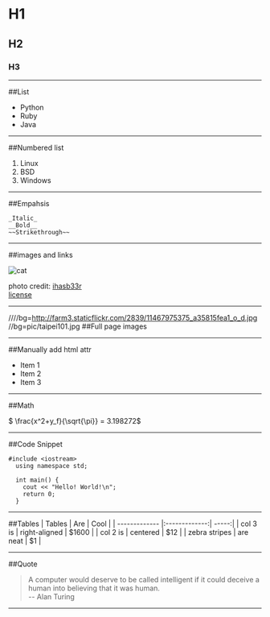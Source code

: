 # H1
## H2
### H3

---

##List
* Python
* Ruby
* Java

---

##Numbered list
1. Linux
2. BSD
3. Windows

---
##Empahsis

```
_Italic_
__Bold__   
~~Strikethrough~~
```

---

##images and links

![cat](http://farm4.staticflickr.com/3117/2573196546_0c3133104a.jpg)

photo credit: [ihasb33r](http://www.flickr.com/photos/ihasb33r/2573196546/)  
[license](http://creativecommons.org/licenses/by-sa/2.0/deed.zh)

---
////bg=http://farm3.staticflickr.com/2839/11467975375_a35815fea1_o_d.jpg
//bg=pic/taipei101.jpg
##Full page images

---

##Manually add html attr

<!-- .slide: data-background="#ff0000" -->

* Item 1 <!-- .element: class="fragment" data-fragment-index="1" -->
* Item 2 <!-- .element: class="fragment" data-fragment-index="2" -->
* Item 3 <!-- .element: class="fragment" data-fragment-index="3" -->

---

##Math

$ \frac{x^2+y_f}{\sqrt{\pi}} = 3.198272$

---

##Code Snippet

```
#include <iostream> 
  using namespace std; 

  int main() { 
    cout << "Hello! World!\n"; 
    return 0; 
  }
```

---

##Tables
| Tables        | Are           | Cool  |
| ------------- |:-------------:| -----:|
| col 3 is      | right-aligned | $1600 |
| col 2 is      | centered      |   $12 |
| zebra stripes | are neat      |    $1 |

---

##Quote

> A computer would deserve to be called intelligent if it could deceive a human into believing that it was human.  
> -- Alan Turing

---
